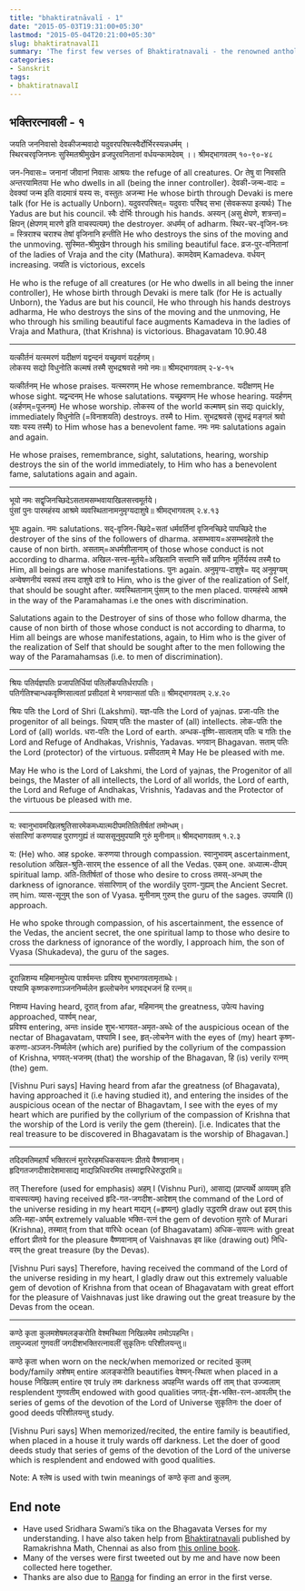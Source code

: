 ```yaml
---
title: "bhaktiratnāvalī - 1"
date: "2015-05-03T19:31:00+05:30"
lastmod: "2015-05-04T20:21:00+05:30"
slug: bhaktiratnavalI1
summary: 'The first few verses of Bhaktiratnavali - the renowned anthology of Bhagavata. The tradition says that this was composed by Vishnu Puri as an offering to Sri Chaitanya who had commanded him to give a gift of a necklace of gems to him. Indeed these verse are an invaluable necklace of gems.'
categories:
- Sanskrit
tags:
- bhaktiratnavalI
---
```


भक्तिरत्नावली - १
--------------------------


जयति जननिवासो देवकीजन्मवादो यदुवरपरिषत्स्वैर्दोर्भिरस्यन्नधर्मम् ।    
स्थिरचरवृजिनघ्नः सुस्मितश्रीमुखेन व्रजपुरवनितानां वर्धयन्कामदेवम् ।। श्रीमद्भागवतम् १०-९०-४८   


जन-निवासः= जनानां जीवानां निवासः आश्रयः the refuge of all creatures. Or तेषु वा निवसति अन्तरयामितया He who dwells in all (being the inner controller). देवकी-जन्म-वादः = देवक्यां जन्म इति वादमात्रं यस्य सः, वस्तुतः अजन्मा He whose birth through Devaki is mere  talk (for He is actually Unborn). यदुवरपरिषत्= यदुवराः पर्रिषद् सभा (सेवकरूपा इत्यर्थः) The Yadus are but his council. स्वैः  दोर्भिः through his hands. अस्यन् (असु क्षेपणे, शत्रन्त)= क्षिपन् (क्षेपणम् मारणे इति वाचस्पत्यम्) the destroyer. अधर्मम् of adharm. स्थिर-चर-वृजिन-घ्नः = स्त्रिराश्च चराश्च तेषां वृजिनानि हन्तीति He who destroys the sins of the moving and the unmoving. सुस्मित-श्रीमुखेन through his smiling beautiful face. व्रज-पुर-वनितानां  of the ladies of Vraja and the city (Mathura). कामदेवम् Kamadeva. वर्धयन् increasing. जयति is victorious, excels

He who is the refuge of all creatures (or He who dwells in all being the inner controller), He whose birth through Devaki is mere  talk (for He is actually Unborn), the Yadus are but his council, He who through his hands destroys adharma, He who destroys the sins of the moving and the unmoving, He who through his smiling beautiful face augments Kamadeva in the ladies of Vraja and Mathura, (that Krishna) is victorious. Bhagavatam 10.90.48


--------------------------

यत्कीर्तनं यत्स्मरणं यदीक्षणं यद्वन्दनं यच्छ्रवणं यदर्हणम्।    
लोकस्य सद्यो विधुनोति कल्मषं तस्मै सुभद्रश्रवसे नमो नमः॥ श्रीमद्भागवतम् २-४-१५   


यत्कीर्तनम् He whose praises. यत्स्मरणम् He whose remembrance. यदीक्षणम् He whose sight. यद्वन्दनम् He whose salutations. यच्छ्रवणम् He whose hearing. यदर्हणम् (अर्हणम्=पूजनम्) He whose worship.
लोकस्य of the world कल्मषम् sin सद्यः quickly, immediately विधुनोति  (=विनाशयति) destroys. तस्मै to Him. सुभद्रश्रवसे  (सुभद्रं मङ्गलं श्रवो यशः यस्य तस्मै) to Him whose has a benevolent fame. नमः नमः salutations again and again. 

He whose praises, remembrance, sight, salutations, hearing, worship destroys the sin of the world immediately, to Him who has a benevolent fame, salutations again and again. 


--------------------------


भूयो नमः सद्वृजिनच्छिदेऽसतामसम्भवायाखिलसत्त्वमूर्तये।    
पुंसां पुनः पारमहंस्य आश्रमे व्यवस्थितानामनुमृग्यदाशुषे॥ श्रीमद्भागवतम् २.४.१३  


भूयः again. नमः salutations. सद्-वृजिन-च्छिदे=सतां धर्मवर्तिनां वृजिनच्छिदे पापच्छिदे the destroyer of the sins of the followers of dharma. असम्भवाय=असम्भवहेतवे the cause of non birth. असताम्=अधर्मशीलानाम् of those whose conduct is not according to dharma.  अखिल-सत्त्व-मूर्तये=अखिलानि सत्त्वानि सर्वे प्राणिनः मूर्तिर्यस्य तस्मै to Him, all beings are whose manifestations. पुनः again. अनुमृग्य-दाशुषे= यद् अनुमृग्यम् अन्वेषणनीयं स्वरूपं तस्य दाशुषे दात्रे to Him, who is the giver of the realization of Self, that should be sought after. व्यवस्थितानाम् पुंसाम् to the men placed. पारमहंस्ये आश्रमे in the way of the Paramahamas i.e the ones with discrimination. 

Salutations again to the Destroyer of sins of those who follow dharma, the cause of non birth of those whose conduct is not according to dharma, to Him all beings are whose manifestations, again, to Him who is the giver of the realization of Self that should be sought after to the men following the way of the Paramahamsas (i.e. to men of discrimination). 

--------------------------

श्रियः पतिर्यज्ञपतिः प्रजापतिर्धियां पतिर्लोकपतिर्धरापतिः।   
पतिर्गतिश्चान्धकवृष्णिसात्वतां प्रसीदतां मे भगवान्सतां पतिः॥ श्रीमद्भागवतम् २.४.२०   


श्रियः पतिः the Lord of Shri (Lakshmi). यज्ञ-पतिः the Lord of yajnas. प्रजा-पतिः the progenitor of all beings. धियाम् पतिः the master of (all) intellects. लोक-पतिः the Lord of (all) worlds. धरा-पतिः the Lord of earth. अन्धक-वृष्णि-सात्वताम् पतिः च  गतिः the Lord and Refuge of Andhakas, Vrishnis, Yadavas. भगवान् Bhagavan. सताम् पतिः the Lord (protector) of the virtuous. प्रसीदताम् मे May He be pleased with me. 

May He who is the Lord of Lakshmi, the Lord of yajnas, the Progenitor of all beings, the Master of all intellects, the Lord of all worlds, the Lord of earth, the Lord and Refuge of Andhakas, Vrishnis, Yadavas and the Protector of the virtuous be pleased with me. 


--------------------------


य: स्वानुभावमखिलश्रुतिसारमेकमध्यात्मदीपमतितितीर्षतां तमोन्धम्।  
संसारिणां करुणयाह पुराणगुह्यं तं व्याससूनुमुपयामि गुरुं मुनीनाम्॥ श्रीमद्भागवतम् १.२.३   

य: (He) who. आह spoke. करुणया through compassion. स्वानुभावम् ascertainment, resolution अखिल-श्रुति-सारम् the essence of all the Vedas. एकम् one. अध्यात्म-दीपम् spiritual lamp. अति-तितीर्षतां of those who desire to cross तमस्-अन्धम् the darkness of ignorance. 
संसारिणाम् of the wordily पुराण-गुह्यम् the Ancient Secret. तम् him. व्यास-सूनुम् the son of Vyasa.   मुनीनाम् गुरुम् the guru of the sages. उपयामि (I) approach. 

He who spoke through compassion, of his ascertainment, the essence of the Vedas, the ancient secret, the one spiritual lamp to those who desire to cross the darkness of ignorance of the wordly, 
I approach him, the son of Vyasa (Shukadeva), the guru of the sages.




--------------------------

दूरान्निशम्य महिमानमुपेत्य पार्श्वमन्तः प्रविश्य शुभभागवतामृताब्धेः।   
पश्यामि कृष्णकरुणाञ्जननिर्म्मलेन हृल्लोचनेन भगवद्भजनं हि रत्नम्॥   


निशम्य Having heard, दूरात् from afar, महिमानम् the greatness, उपेत्य having approached, पार्श्वम् near,                 
 प्रविश्य entering, अन्तः inside शुभ-भागवत-अमृत-अब्धेः of the auspicious ocean of the nectar of Bhagavatam, पश्यामि I see, हृत्-लोचनेन  with the eyes of (my) heart कृष्ण-करुणा-अञ्जन-निर्म्मलेन (which are) purified by the collyrium of the compassion of Krishna, भगवत्-भजनम्  (that) the worship of the Bhagavan, हि (is) verily रत्नम् (the) gem.

[Vishnu Puri says] Having heard from afar the greatness (of Bhagavata), having approached it (i.e having studied it),  and entering the insides of the auspicious ocean of the nectar of Bhagavtam, I see with the eyes of my heart which are purified by the collyrium of the compassion of Krishna that the worship of the Lord is verily the gem (therein). [i.e. Indicates that the real treasure to be discovered in Bhagavatam is the worship of Bhagavan.]


--------------------------

तदिदमतिमहार्घं भक्तिरत्नं मुरारेरहमधिकसयत्नः प्रीतये वैष्णवानाम्।   
हृदिगतजगदीशादेशमासाद्य माद्यन्निधिवरमिव तस्माद्वारिधेरुद्धरामि॥   

तत् Therefore (used for emphasis) अहम् I (Vishnu Puri), आसाद्य (प्राप्त्यर्थे अव्ययम् इति वाचस्पत्यम्) having received हृदि-गत-जगदीश-आदेशम् the command of the Lord of the universe residing in my heart माद्यन् (=हृष्यन्) gladly उद्धरामि draw out इदम् this अति-महा-अर्घम् extremely valuable भक्ति-रत्नं the gem of devotion मुरारेः of Murari (Krishna), तस्मात् from that वारिधेः ocean (of Bhagavatam) अधिक-सयत्नः with great effort प्रीतये for the pleasure वैष्णवानाम् of Vaishnavas  इव like (drawing out) निधि-वरम्  the great treasure (by the Devas). 

[Vishnu Puri says] Therefore, having received the command of the Lord of the universe residing in my heart, I gladly draw out this extremely valuable gem of devotion of Krishna from that ocean of Bhagavatam with great effort for the pleasure of Vaishnavas just like drawing out the great treasure by the Devas from the ocean.


--------------------------

कण्ठे कृता कुलमशेषमलङ्करोति वेश्मस्थिता निखिलमेव तमोऽपहन्ति।   
तामुज्ज्वलां गुणवतीं जगदीशभक्तिरत्नावलीं सुकृतिनः परिशीलयन्तु॥  


कण्ठे कृता when worn on the neck/when memorized or recited कुलम् body/family अशेषम् entire अलङ्करोति beautifies वेश्मन्-स्थिता when placed in a house निखिलम् entire एव truly तमः darkness अपहन्ति wards off ताम् that उज्ज्वलाम् resplendent गुणवतीम् endowed with good qualities जगत्-ईश-भक्ति-रत्न-आवलीम् the series of gems of the devotion of the Lord of Universe सुकृतिनः the doer of good deeds परिशीलयन्तु study.

[Vishnu Puri says] When memorized/recited, the entire family is beautified, when placed in a house it truly wards off darkness. Let the doer of good deeds study that series of gems of the devotion of the Lord of the universe which is resplendent and endowed with good qualities. 

Note: A श्लेष is used with twin meanings of कण्ठे कृता and कुलम्. 


End note
--------

* Have used Sridhara Swami’s tika on the Bhagavata Verses for my understanding. I have also taken help from [Bhaktiratnavali](http://www.chennaimath.org/istore/product/bhakti-ratnavali/) published by Ramakrishna Math, Chennai as also from [this online book](https://archive.org/details/BhaktiRatnavali). 
* Many of the verses were first tweeted out by me and have now been collected here together.
* Thanks are also due to [Ranga](https://twitter.com/samjignyasu) for finding an error in the first verse. 
